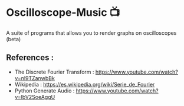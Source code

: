 # Oscilloscope-Music :tv:

 A suite of programs that allows you to render graphs on oscilloscopes (beta)





## References :
- The Discrete Fourier Transform : https://www.youtube.com/watch?v=nl9TZanwbBk
- Wikipedia : https://es.wikipedia.org/wiki/Serie_de_Fourier
- Python Generate Audio : https://www.youtube.com/watch?v=lbV2SoeAggU
